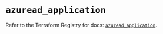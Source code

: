 # `azuread_application`

Refer to the Terraform Registry for docs: [`azuread_application`](https://registry.terraform.io/providers/hashicorp/azuread/2.53.0/docs/resources/application).
